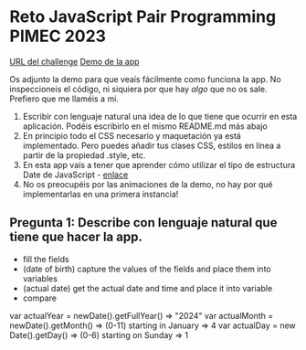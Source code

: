 # Reto JavaScript Pair Programming PIMEC 2023

[URL del challenge](https://www.frontendmentor.io/challenges/age-calculator-app-dF9DFFpj-Q)
[Demo de la app](https://age-calculator-app-main--gragert.vercel.app/)

Os adjunto la demo para que veaís fácilmente como funciona la app. No inspeccioneis el código, ni siquiera por que hay _algo_ que no os sale. Prefiero que me llaméis a mi.

1. Escribir con lenguaje natural una idea de lo que tiene que ocurrir en esta aplicación. Podéis escribirlo en el mismo README.md más abajo
2. En principio todo el CSS necesario y maquetación ya está implementado. Pero puedes añadir tus clases CSS, estilos en línea a partir de la propiedad .style, etc.
3. En esta app vaís a tener que aprender cómo utilizar el tipo de estructura Date de JavaScript - [enlace](https://javascript.info/date)
4. No os preocupéis por las animaciones de la demo, no hay por qué implementarlas en una primera instancia!

## Pregunta 1: Describe con lenguaje natural que tiene que hacer la app.

- fill the fields
- (date of birth) capture the values of the fields and place them into variables
- (actual date) get the actual date and time and place it into variable 
- compare 

var actualYear = newDate().getFullYear() => "2024"
var actualMonth = newDate().getMonth() => (0-11) starting in January => 4
var actualDay = new Date().getDay() => (0-6) starting on Sunday => 1



